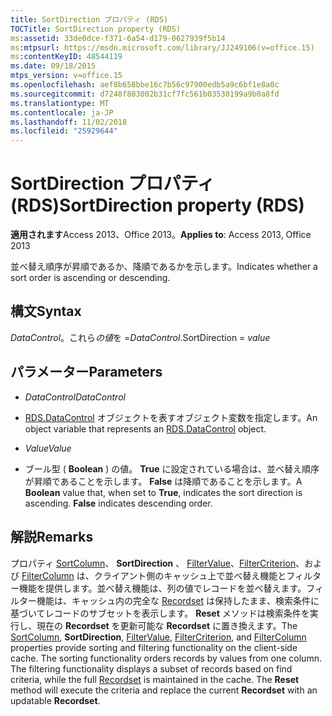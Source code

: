 ```yaml
---
title: SortDirection プロパティ (RDS)
TOCTitle: SortDirection property (RDS)
ms:assetid: 33de0dce-f371-6a54-d179-0627939f5b14
ms:mtpsurl: https://msdn.microsoft.com/library/JJ249106(v=office.15)
ms:contentKeyID: 48544119
ms.date: 09/18/2015
mtps_version: v=office.15
ms.openlocfilehash: aef8b658bbe16c7b56c97900edb5a9c6bf1e8a0c
ms.sourcegitcommit: d7248f803002b31cf7fc561b03530199a9b0a8fd
ms.translationtype: MT
ms.contentlocale: ja-JP
ms.lasthandoff: 11/02/2018
ms.locfileid: "25929644"
---
```

# <a name="sortdirection-property-rds"></a><span data-ttu-id="e737c-102">SortDirection プロパティ (RDS)</span><span class="sxs-lookup"><span data-stu-id="e737c-102">SortDirection property (RDS)</span></span>


<span data-ttu-id="e737c-103">**適用されます**Access 2013、Office 2013。</span><span class="sxs-lookup"><span data-stu-id="e737c-103">**Applies to**: Access 2013, Office 2013</span></span>


<span data-ttu-id="e737c-104">並べ替え順序が昇順であるか、降順であるかを示します。</span><span class="sxs-lookup"><span data-stu-id="e737c-104">Indicates whether a sort order is ascending or descending.</span></span>

## <a name="syntax"></a><span data-ttu-id="e737c-105">構文</span><span class="sxs-lookup"><span data-stu-id="e737c-105">Syntax</span></span>

<span data-ttu-id="e737c-106">*DataControl*。これら*の値*を =</span><span class="sxs-lookup"><span data-stu-id="e737c-106">*DataControl*.SortDirection = *value*</span></span>

## <a name="parameters"></a><span data-ttu-id="e737c-107">パラメーター</span><span class="sxs-lookup"><span data-stu-id="e737c-107">Parameters</span></span>

  - <span data-ttu-id="e737c-108">*DataControl*</span><span class="sxs-lookup"><span data-stu-id="e737c-108">*DataControl*</span></span>

  - <span data-ttu-id="e737c-109">[RDS.DataControl](datacontrol-object-rds.md) オブジェクトを表すオブジェクト変数を指定します。</span><span class="sxs-lookup"><span data-stu-id="e737c-109">An object variable that represents an [RDS.DataControl](datacontrol-object-rds.md) object.</span></span>

  - <span data-ttu-id="e737c-110">*Value*</span><span class="sxs-lookup"><span data-stu-id="e737c-110">*Value*</span></span>

  - <span data-ttu-id="e737c-p101">ブール型 ( **Boolean** ) の値。 **True** に設定されている場合は、並べ替え順序が昇順であることを示します。 **False** は降順であることを示します。</span><span class="sxs-lookup"><span data-stu-id="e737c-p101">A **Boolean** value that, when set to **True**, indicates the sort direction is ascending. **False** indicates descending order.</span></span>

## <a name="remarks"></a><span data-ttu-id="e737c-113">解説</span><span class="sxs-lookup"><span data-stu-id="e737c-113">Remarks</span></span>

<span data-ttu-id="e737c-p102">プロパティ [SortColumn](sortcolumn-property-rds.md)、 **SortDirection** 、 [FilterValue](filtervalue-property-rds.md)、[FilterCriterion](filtercriterion-property-rds.md)、および [FilterColumn](filtercolumn-property-rds.md) は、クライアント側のキャッシュ上で並べ替え機能とフィルター機能を提供します。並べ替え機能は、列の値でレコードを並べ替えます。フィルター機能は、キャッシュ内の完全な [Recordset](recordset-object-ado.md) は保持したまま、検索条件に基づいてレコードのサブセットを表示します。 **Reset** メソッドは検索条件を実行し、現在の **Recordset** を更新可能な **Recordset** に置き換えます。</span><span class="sxs-lookup"><span data-stu-id="e737c-p102">The [SortColumn](sortcolumn-property-rds.md), **SortDirection**, [FilterValue](filtervalue-property-rds.md), [FilterCriterion](filtercriterion-property-rds.md), and [FilterColumn](filtercolumn-property-rds.md) properties provide sorting and filtering functionality on the client-side cache. The sorting functionality orders records by values from one column. The filtering functionality displays a subset of records based on find criteria, while the full [Recordset](recordset-object-ado.md) is maintained in the cache. The **Reset** method will execute the criteria and replace the current **Recordset** with an updatable **Recordset**.</span></span>

